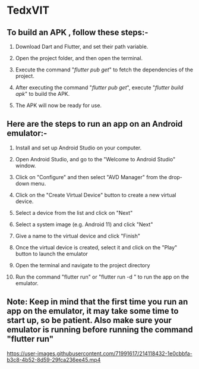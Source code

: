 # TedxVIT


## To build an APK , follow these steps:-

1. Download Dart and Flutter, and set their path variable.

2. Open the project folder, and then open the terminal.

3. Execute the command "*flutter pub get*" to fetch the dependencies of the project.

4. After executing the command "*flutter pub get*", execute "*flutter build apk*" to build the APK.

5. The APK will now be ready for use.


## Here are the steps to run an app on an Android emulator:-

1. Install and set up Android Studio on your computer.

2. Open Android Studio, and go to the "Welcome to Android Studio" window.

3. Click on "Configure" and then select "AVD Manager" from the drop-down menu.

4. Click on the "Create Virtual Device" button to create a new virtual device.

5. Select a device from the list and click on "Next"

6. Select a system image (e.g. Android 11) and click "Next"

7. Give a name to the virtual device and click "Finish"

8. Once the virtual device is created, select it and click on the "Play" button to launch the emulator

9. Open the terminal and navigate to the project directory

10. Run the command "flutter run" or "flutter run -d <emulator-id>" to run the app on the emulator.

## Note: Keep in mind that the first time you run an app on the emulator, it may take some time to start up, so be patient. Also make sure your emulator is running before running the command "flutter run"

https://user-images.githubusercontent.com/71991617/214118432-1e0cbbfa-b3c8-4b52-8d59-29fca236ee45.mp4

